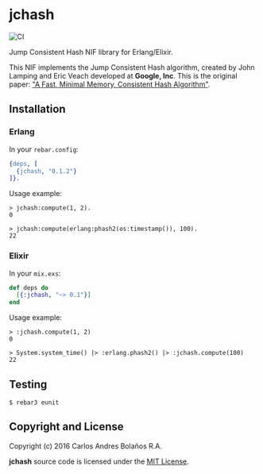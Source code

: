 # jchash

![CI](https://github.com/cabol/jchash/workflows/CI/badge.svg)

Jump Consistent Hash NIF library for Erlang/Elixir.

This NIF implements the Jump Consistent Hash algorithm, created by John Lamping
and Eric Veach developed at **Google, Inc**. This is the original paper:
["A Fast, Minimal Memory, Consistent Hash Algorithm"](http://arxiv.org/ftp/arxiv/papers/1406/1406.2294.pdf).

## Installation

### Erlang

In your `rebar.config`:

```erlang
{deps, [
  {jchash, "0.1.2"}
]}.
```

Usage example:

```
> jchash:compute(1, 2).
0

> jchash:compute(erlang:phash2(os:timestamp()), 100).
22
```

### Elixir

In your `mix.exs`:

```elixir
def deps do
  [{:jchash, "~> 0.1"}]
end
```

Usage example:

```
> :jchash.compute(1, 2)
0

> System.system_time() |> :erlang.phash2() |> :jchash.compute(100)
22
```

## Testing

    $ rebar3 eunit

## Copyright and License

Copyright (c) 2016 Carlos Andres Bolaños R.A.

**jchash** source code is licensed under the [MIT License](LICENSE.md).
